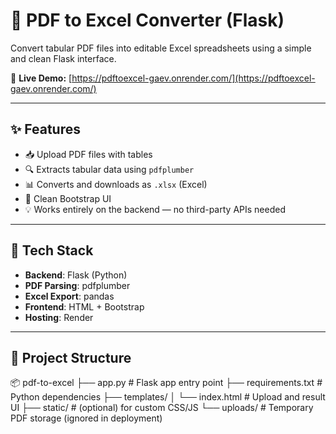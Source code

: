 # 📄 PDF to Excel Converter (Flask)

Convert tabular PDF files into editable Excel spreadsheets using a simple and clean Flask interface.

🔗 **Live Demo:** [https://pdftoexcel-gaev.onrender.com/](https://pdftoexcel-gaev.onrender.com/)

---

## ✨ Features

- 📥 Upload PDF files with tables
- 🔍 Extracts tabular data using `pdfplumber`
- 📊 Converts and downloads as `.xlsx` (Excel)
- 🧼 Clean Bootstrap UI
- 💡 Works entirely on the backend — no third-party APIs needed

---

## 🚀 Tech Stack

- **Backend**: Flask (Python)
- **PDF Parsing**: pdfplumber
- **Excel Export**: pandas
- **Frontend**: HTML + Bootstrap
- **Hosting**: Render

---

## 📁 Project Structure

📦 pdf-to-excel
├── app.py # Flask app entry point
├── requirements.txt # Python dependencies
├── templates/
│ └── index.html # Upload and result UI
├── static/ # (optional) for custom CSS/JS
└── uploads/ # Temporary PDF storage (ignored in deployment)

